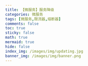 ```yaml
---
title: 【微服务】服务降级
categories: 微服务
tags: [微服务,限流器,熔断器]
comments: false
toc: true
sticky: false
math: true
mermaid: true
hide: false
index_img: /images/img/updating.jpg
banner_img: /images/img/banner.png
---
```

